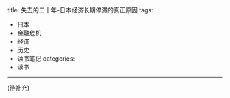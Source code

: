 title: 失去的二十年-日本经济长期停滞的真正原因
tags: 
- 日本 
- 金融危机 
- 经济 
- 历史 
- 读书笔记
categories: 
- 读书
---

(待补充)




